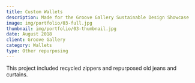 ```yaml
---
title: Custom Wallets
description: Made for the Groove Gallery Sustainable Design Showcase
image: img/portfolio/03-full.jpg
thumbnail: img/portfolio/03-thumbnail.jpg
date: August 2018
client: Groove Gallery
category: Wallets
type: Other repurposing
---
```

This project included recycled zippers and repurposed old jeans and curtains. 